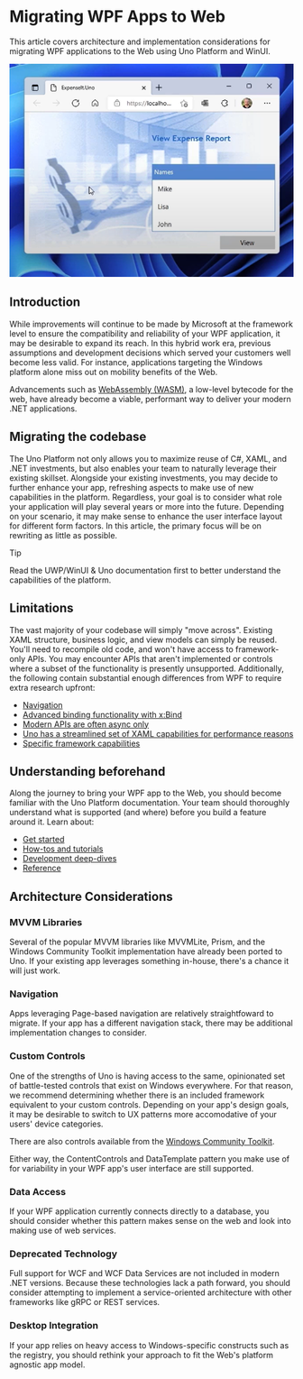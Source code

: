 # Migrating WPF Apps to Web

This article covers architecture and implementation considerations for migrating WPF applications to the Web using Uno Platform and WinUI.

![A WPF app migrated to the web with Uno platform](Assets\migrated-app.png)

## Introduction

While improvements will continue to be made by Microsoft at the framework level to ensure the compatibility and reliability of your WPF application, it may be desirable to expand its reach. In this hybrid work era, previous assumptions and development decisions which served your customers well become less valid. For instance, applications targeting the Windows platform alone miss out on mobility benefits of the Web. 

Advancements such as [WebAssembly (WASM)](https://developer.mozilla.org/docs/WebAssembly), a low-level bytecode for the web, have already become a viable, performant way to deliver your modern .NET applications.

## Migrating the codebase

The Uno Platform not only allows you to maximize reuse of C#, XAML, and .NET investments, but also enables your team to naturally leverage their existing skillset. Alongside your existing investments, you may decide to further enhance your app, refreshing aspects to make use of new capabilities in the platform. Regardless, your goal is to consider what role your application will play several years or more into the future. Depending on your scenario, it may make sense to enhance the user interface layout for different form factors. In this article, the primary focus will be on rewriting as little as possible.

> [!TIP]
> Read the UWP/WinUI & Uno documentation first to better understand the capabilities of the platform. 

## Limitations

The vast majority of your codebase will simply "move across". Existing XAML structure, business logic, and view models can simply be reused. You'll need to recompile old code, and won't have access to framework-only APIs. You may encounter APIs that aren't implemented or controls where a subset of the functionality is presently unsupported. Additionally, the following contain substantial enough differences from WPF to require extra research upfront:
* [Navigation](https://docs.microsoft.com/en-us/windows/apps/design/basics/navigate-between-two-pages)
* [Advanced binding functionality with x:Bind](https://docs.microsoft.com/en-us/windows/uwp/xaml-platform/x-bind-markup-extension)
* [Modern APIs are often async only](https://docs.microsoft.com/en-us/windows/uwp/threading-async/call-asynchronous-apis-in-csharp-or-visual-basic)
* [Uno has a streamlined set of XAML capabilities for performance reasons](https://docs.microsoft.com/en-us/windows/uwp/xaml-platform/xaml-overview)
* [Specific framework capabilities](https://github.com/robloo/PublicDocs/blob/master/UWPvsWPF.md)

## Understanding beforehand

Along the journey to bring your WPF app to the Web, you should become familiar with the Uno Platform documentation. Your team should thoroughly understand what is supported (and where) before you build a feature around it. Learn about:
* [Get started](https://platform.uno/docs/articles/get-started.html)
* [How-tos and tutorials](https://platform.uno/docs/articles/tutorials-intro.html)
* [Development deep-dives](https://platform.uno/docs/articles/using-uno-ui.html)
* [Reference](https://platform.uno/docs/articles/implemented-views.html)

## Architecture Considerations

### MVVM Libraries
Several of the popular MVVM libraries like MVVMLite, Prism, and the Windows Community Toolkit implementation have already been ported to Uno. If your existing app leverages something in-house, there's a chance it will just work. 

### Navigation
Apps leveraging Page-based navigation are relatively straightfoward to migrate. If your app has a different navigation stack, there may be additional implementation changes to consider.

### Custom Controls
One of the strengths of Uno is having access to the same, opinionated set of battle-tested controls that exist on Windows everywhere. For that reason, we recommend determining whether there is an included framework equivalent to your custom controls. Depending on your app's design goals, it may be desirable to switch to UX patterns more accomodative of your users' device categories.

There are also controls available from the [Windows Community Toolkit](uno-community-toolkit.md).

Either way, the ContentControls and DataTemplate pattern you make use of for variability in your WPF app's user interface are still supported.

### Data Access
If your WPF application currently connects directly to a database, you should consider whether this pattern makes sense on the web and look into making use of web services.

### Deprecated Technology
Full support for WCF and WCF Data Services are not included in modern .NET versions. Because these technologies lack a path forward, you should consider attempting to implement a service-oriented architecture with other frameworks like gRPC or REST services. 

### Desktop Integration
If your app relies on heavy access to Windows-specific constructs such as the registry, you should rethink your approach to fit the Web's platform agnostic app model.

